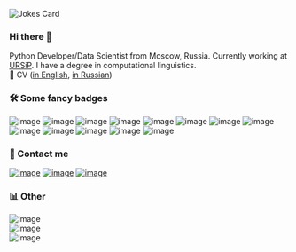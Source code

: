 ![Jokes Card](https://readme-jokes.vercel.app/api)
### Hi there 👋
Python Developer/Data Scientist from Moscow, Russia. Currently working at [URSiP](https://www.ursip.ru). I have a degree in computational linguistics.<br>
💼 CV ([in English](https://drive.google.com/file/d/1xcQclf3LhHONAxUk9ppwO0Dm8gJCnm_a/view?usp=sharing), [in Russian](https://hh.ru/resume/fdc62301ff09d28f750039ed1f3045344f6c78))
### 🛠 Some fancy badges
![image](https://img.shields.io/badge/Python-FFD43B?style=for-the-badge&logo=python&logoColor=blue) ![image](https://img.shields.io/badge/Go-00ADD8?style=for-the-badge&logo=go&logoColor=white) ![image](https://img.shields.io/badge/Pandas-2C2D72?style=for-the-badge&logo=pandas&logoColor=white) ![image](https://img.shields.io/badge/Numpy-777BB4?style=for-the-badge&logo=numpy&logoColor=white) ![image](https://img.shields.io/badge/scikit_learn-F7931E?style=for-the-badge&logo=scikit-learn&logoColor=white) ![image](https://img.shields.io/badge/PyTorch-EE4C2C?style=for-the-badge&logo=pytorch&logoColor=white) ![image](https://img.shields.io/badge/Jupyter-F37626.svg?&style=for-the-badge&logo=Jupyter&logoColor=white)
 ![image](https://img.shields.io/badge/Django-092E20?style=for-the-badge&logo=django&logoColor=green) ![image](https://img.shields.io/badge/PostgreSQL-316192?style=for-the-badge&logo=postgresql&logoColor=white)
 ![image](https://img.shields.io/badge/Flask-000000?style=for-the-badge&logo=flask&logoColor=white) ![image](https://img.shields.io/badge/HTML5-E34F26?style=for-the-badge&logo=html5&logoColor=white) ![image](https://img.shields.io/badge/CSS3-1572B6?style=for-the-badge&logo=css3&logoColor=white) ![image](https://img.shields.io/badge/LaTeX-47A141?style=for-the-badge&logo=LaTeX&logoColor=white)
### 🤝 Contact me
[![image](https://img.shields.io/badge/ProtonMail-8B89CC?style=for-the-badge&logo=protonmail&logoColor=white)](mailto:vyhuholl@protonmail.com) [![image](https://img.shields.io/badge/Telegram-2CA5E0?style=for-the-badge&logo=telegram&logoColor=white)](https://t.me/olgap981) [![image](https://img.shields.io/badge/LinkedIn-0077B5?style=for-the-badge&logo=linkedin&logoColor=white)](https://www.linkedin.com/in/vyhuholl/)
### 📊 Other
 ![image](https://github-profile-summary-cards.vercel.app/api/cards/profile-details?username=vyhuholl&theme=github_dark)<br>
 ![image](https://github-readme-stats-git-masterrstaa-rickstaa.vercel.app/api?username=vyhuholl&theme=highcontrast)<br>
 ![image](https://github-readme-stats.vercel.app/api/top-langs/?username=vyhuholl&theme=highcontrast)
